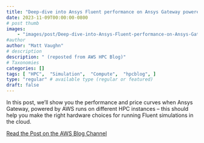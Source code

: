 ```yaml
---
title: "Deep-dive into Ansys Fluent performance on Ansys Gateway powered by AWS"
date: 2023-11-09T00:00:00-0800
# post thumb
images:
    - "images/post/Deep-dive-into-Ansys-Fluent-performance-on-Ansys-Gateway-powered-by-AWS-1120x630.png"
#author
author: "Matt Vaughn"
# description
description: " (reposted from AWS HPC Blog)"
# Taxonomies
categories: []
tags: [ "HPC",  "Simulation",  "Compute",  "hpcblog", ]
type: "regular" # available type (regular or featured)
draft: false
---
```


In this post, we’ll show you the performance and price curves when Ansys Gateway, powered by AWS runs on different HPC instances – this should help you make the right hardware choices for running Fluent simulations in the cloud.

<a href="https://aws.amazon.com/blogs/hpc/deep-dive-into-ansys-fluent-performance-on-ansys-gateway-powered-by-aws/" class="btn btn-primary btn-lg active" role="button" aria-pressed="true" style="margin-top: 8px;">Read the Post on the AWS Blog Channel</a>